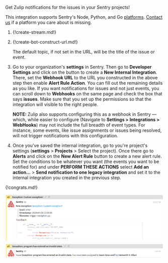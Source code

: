 Get Zulip notifications for the issues in your Sentry projects!

This integration supports Sentry's Node, Python, and Go
[platforms](https://sentry.io/platforms/).  [Contact
us](/help/contact-support) if a platform you care about is missing.

1. {!create-stream.md!}

2. {!create-bot-construct-url.md!}

    The default topic, if not set in the URL, will be the title of the
    issue or event.

3. Go to your organization's **settings** in Sentry. Then go to
**Developer Settings** and click on the button to create a
**New Internal Integration**. There, set the **Webhook URL** to
the URL you constructed in the above step then enable
**Alert Rule Action**. You can fill out the remaining details as
you like. If you want notifications for issues and not just events,
you can scroll down to **Webhooks** on the same page and check the
box that says **issues**. Make sure that you set up the permissions
so that the integration will visible to the right people.

    **NOTE:** Zulip also supports configuring this as a webhook in Sentry
&mdash; which, while easier to configure (Navigate to **Settings &gt; Integrations
&gt; WebHooks**) may not include the full breadth of event types. For instance,
some events, like issue assignments or issues being resolved, will not trigger
notifications with this configuration.

4. Once you've saved the internal integration, go to you're project's
settings (**settings** &gt; **Projects** &gt; Select the project). Once
there go to **Alerts** and click on the **New Alert Rule** button to
create a new alert rule. Set the conditions to be whatever you want
(the events you want to be notified for) and under
**PERFORM THESE ACTIONS** select **Add an action...** &gt;
**Send notification to one legacy integration** and set it to the
internal integration you created in the previous step.

{!congrats.md!}

![](/static/images/integrations/sentry/001.png)
![](/static/images/integrations/sentry/002.png)
